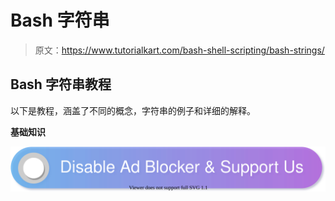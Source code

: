 # Bash 字符串

> 原文：<https://www.tutorialkart.com/bash-shell-scripting/bash-strings/>

## Bash 字符串教程

以下是教程，涵盖了不同的概念，字符串的例子和详细的解释。

**基础知识**

[![](img/925da31b32d6bc3827932f6c8afb11bb.png)](https://www.tutorialkart.com/)